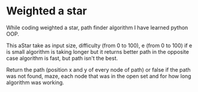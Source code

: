 # Weighted a star
While coding weighted a star, path finder algorithm I have learned python OOP.


This aStar take as input size, difficulty (from 0 to 100), e (from 0 to 100) if e is small algorithm is taking longer but it returns better path in the opposite case algorithm is fast, but path isn't the best. 

Return the path (position x and y of every node of path) or false if the path was not found, maze, each node that was in the open set and for how long algorithm was working.
